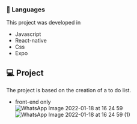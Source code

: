 ### 🚀 Languages
This project was developed in

  - Javascript
  - React-native
  - Css
  - Expo


## 💻 Project
The project is based on the creation of a to do list.
- front-end only <br/>
![WhatsApp Image 2022-01-18 at 16 24 59](https://user-images.githubusercontent.com/84472778/150006392-efae0233-e9a0-434a-a702-3a2b59c449f2.jpeg)
![WhatsApp Image 2022-01-18 at 16 24 59 (1)](https://user-images.githubusercontent.com/84472778/150006387-80f62866-d51f-4c35-86d6-72a4641f4dde.jpeg)

